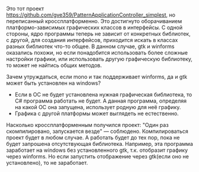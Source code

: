 Это тот проект https://github.com/gve359/PatternApplicationController_simplest, но переписанный кроссплатформенно. Это достигнуто оборачиванием платформо-зависимых графических классов в интерфейсы. С одной стороны, ядро программы теперь не зависит от конкретных библиотек, с другой, для создания интерфейсов, приходится искать в классах разных библиотек что-то общее. В данном случае, gtk и winforms оказались похожи, но если понадобится использовать более сложные настройки графики, или использовать другую графическую библиотеку, то может не найтись общих методов.

Зачем утруждаться, если mono и так поддерживает winforms, да и gtk может быть установлен на windows?
* Если в ОС не будет установлена нужная графическая библиотека, то C# программа работать не будет. А данная программа, определяя на какой ОС она запущена, использует родную для неё графику.
* Графика с другой платформы может выглядеть не естественно.

Насколько кроссплатформенным получился проект:
"Один раз скомпилировано, запускается везде" — соблюдено. Компилироваться проект будет в любом случае. А работать будет до тех пор, пока не будет запрошена отсутствующая библиотека. Например, эта программа заработает на windows без установленного gtk, т.к. отобразит графику через winforms. Но если запустить отображение через gtk(если оно не установлено), то не заработает.

